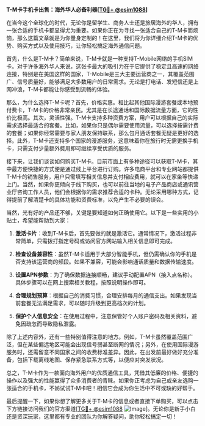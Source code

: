 **T-M卡手机卡出售：海外华人必备利器[[TG💪+ @esim1088](https://t.me/s/esim1088)]**

在当今这个全球化的时代，无论你是留学生、商务人士还是旅居海外的华人，拥有一张合适的手机卡都显得尤为重要。如果你正在为寻找一张适合自己的T-M卡而烦恼，那么这篇文章就是为你量身定制的！在这里，我们将为你详细介绍T-M卡的优势、购买方式以及使用技巧，让你轻松搞定海外通信问题。

首先，什么是T-M卡？简单来说，T-M卡就是一种支持T-Mobile网络的手机SIM卡。对于许多海外华人来说，这张卡最大的吸引力在于它提供了稳定且高速的网络连接，特别是在美国这样的国家，T-Mobile是三大主要运营商之一，其覆盖范围广、信号质量好，能够满足大多数用户的日常需求。无论是打电话、发短信还是上网冲浪，T-M卡都能让你感受到流畅的体验。

那么，为什么选择T-M卡呢？首先，价格实惠。相比起其他国际漫游套餐或本地预付费卡，T-M卡的价格非常亲民。尤其是在长途通话和国际数据流量方面，它的性价比极高。其次，灵活性强。T-M卡支持多种资费方案，用户可以根据自己的实际需求选择最适合的套餐。比如，如果你只是偶尔需要使用流量，可以选择按需计费的套餐；如果你经常需要与家人朋友保持联系，那么包月通话套餐无疑是更好的选择。此外，T-M卡还支持多个国家的漫游服务，这意味着你在旅行时无需更换手机卡，只需支付少量额外费用即可继续享受优质的服务。

接下来，让我们谈谈如何购买T-M卡。目前市面上有多种途径可以获取T-M卡，其中最方便快捷的方式便是通过线上平台进行订购。许多电商平台和专业网站都提供T-M卡的销售服务，用户只需填写相关信息并支付相应费用，就可以在家坐等快递上门。当然，如果你更倾向于线下购买，也可以前往当地的电子产品商店或通讯营业厅咨询工作人员，他们会根据你的需求推荐合适的卡种。无论采用哪种方式，记得提前了解清楚卡的具体功能和资费标准，以免产生不必要的误会。

当然，光有好的产品还不够，关键是要知道如何正确使用它。以下是一些实用的小贴士，希望能帮助到大家：

1. **激活卡片**：收到T-M卡后，首先要做的就是激活它。通常情况下，激活过程非常简单，只需拨打指定号码或访问官方网站输入相关信息即可完成。
   
2. **检查设备兼容性**：虽然T-M卡适用于大部分智能手机，但仍需确认你的手机是否支持该运营商的频段。如果不兼容，可能会影响通话质量和数据传输速度。

3. **设置APN参数**：为了确保数据连接顺畅，建议手动配置APN（接入点名称）。具体步骤可以在网上搜索相关教程，按照说明操作即可。

4. **合理规划预算**：根据自己的消费习惯，合理安排每月的通信支出。如果发现当前套餐无法满足需求，可以随时升级到更高档次的计划。

5. **保护个人信息安全**：在使用过程中，注意保管好个人账户密码及相关资料，避免因疏忽而导致隐私泄露。

除了上述内容外，还有一些特别值得注意的地方。例如，T-M卡虽然覆盖范围广泛，但在某些偏远地区可能会出现信号弱甚至断网的情况；另外，在使用国际漫游服务时，还需留意不同国家之间的收费标准差异。因此，在出发前最好做好充分准备，包括下载离线地图、保存紧急联系方式等，以便应对突发状况。

总之，T-M卡作为一款面向海外用户的优质通信工具，凭借其低廉的价格、便捷的操作以及强大的性能赢得了众多消费者的青睐。如果你正考虑为自己或亲友选购一张适合的手机卡，不妨试试T-M卡吧！相信它会成为你生活中不可或缺的好帮手。

最后提醒一下，如果你想了解更多关于T-M卡的信息或者直接下单购买，可以点击下方链接访问我们的官方渠道[[TG💪+ @esim1088](https://t.me/s/esim1088) ![Image](https://i.postimg.cc/4NQfJmqS/Snipaste-2025-05-13-00-14-12.png)]。无论你是新手小白还是资深玩家，这里都有专业的团队为你解答疑问，助你轻松搞定一切！